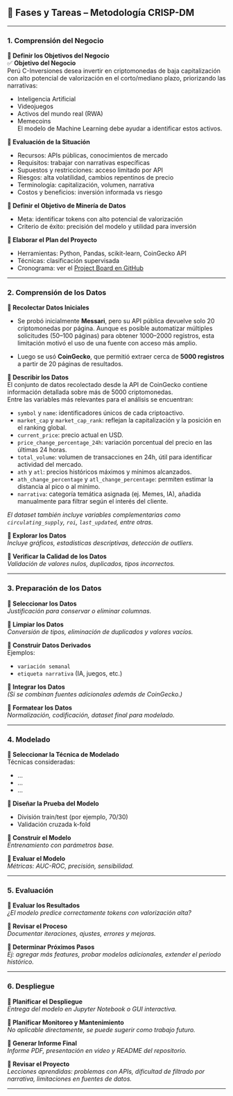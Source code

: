 ## 🧠 Fases y Tareas – Metodología CRISP-DM

---

### 1. Comprensión del Negocio

**📌 Definir los Objetivos del Negocio**  
✅ **Objetivo del Negocio**  
Perú C-Inversiones desea invertir en criptomonedas de baja capitalización con alto potencial de valorización en el corto/mediano plazo, priorizando las narrativas:  
- Inteligencia Artificial  
- Videojuegos  
- Activos del mundo real (RWA)  
- Memecoins  
El modelo de Machine Learning debe ayudar a identificar estos activos.

**📌 Evaluación de la Situación**  
- Recursos: APIs públicas, conocimientos de mercado  
- Requisitos: trabajar con narrativas específicas  
- Supuestos y restricciones: acceso limitado por API  
- Riesgos: alta volatilidad, cambios repentinos de precio  
- Terminología: capitalización, volumen, narrativa  
- Costos y beneficios: inversión informada vs riesgo

**📌 Definir el Objetivo de Minería de Datos**  
- Meta: identificar tokens con alto potencial de valorización  
- Criterio de éxito: precisión del modelo y utilidad para inversión

**📌 Elaborar el Plan del Proyecto**  
- Herramientas: Python, Pandas, scikit-learn, CoinGecko API  
- Técnicas: clasificación supervisada  
- Cronograma: ver el [Project Board en GitHub](https://github.com/users/Nikole370/projects/2/views/1)


---

### 2. Comprensión de los Datos

**📌 Recolectar Datos Iniciales**  
- Se probó inicialmente **Messari**, pero su API pública devuelve solo 20 criptomonedas por página. Aunque es posible automatizar múltiples solicitudes (50–100 páginas) para obtener 1000–2000 registros, esta limitación motivó el uso de una fuente con acceso más amplio.

- Luego se usó **CoinGecko**, que permitió extraer cerca de **5000 registros** a partir de 20 páginas de resultados.

**📌 Describir los Datos**  
El conjunto de datos recolectado desde la API de CoinGecko contiene información detallada sobre más de 5000 criptomonedas.  
Entre las variables más relevantes para el análisis se encuentran:

- `symbol` y `name`: identificadores únicos de cada criptoactivo.  
- `market_cap` y `market_cap_rank`: reflejan la capitalización y la posición en el ranking global.  
- `current_price`: precio actual en USD.  
- `price_change_percentage_24h`: variación porcentual del precio en las últimas 24 horas.  
- `total_volume`: volumen de transacciones en 24h, útil para identificar actividad del mercado.  
- `ath` y `atl`: precios históricos máximos y mínimos alcanzados.  
- `ath_change_percentage` y `atl_change_percentage`: permiten estimar la distancia al pico o al mínimo.  
- `narrativa`: categoría temática asignada (ej. Memes, IA), añadida manualmente para filtrar según el interés del cliente.

*El dataset también incluye variables complementarias como `circulating_supply`, `roi`, `last_updated`, entre otras.*

**📌 Explorar los Datos**  
*Incluye gráficos, estadísticas descriptivas, detección de outliers.*

**📌 Verificar la Calidad de los Datos**  
*Validación de valores nulos, duplicados, tipos incorrectos.*

---

### 3. Preparación de los Datos

**📌 Seleccionar los Datos**  
*Justificación para conservar o eliminar columnas.*

**📌 Limpiar los Datos**  
*Conversión de tipos, eliminación de duplicados y valores vacíos.*

**📌 Construir Datos Derivados**  
Ejemplos:  
- `variación semanal`  
- `etiqueta narrativa` (IA, juegos, etc.)

**📌 Integrar los Datos**  
*(Si se combinan fuentes adicionales además de CoinGecko.)*

**📌 Formatear los Datos**  
*Normalización, codificación, dataset final para modelado.*

---

### 4. Modelado

**📌 Seleccionar la Técnica de Modelado**  
Técnicas consideradas:  
- ...  
- ...  
- ...

**📌 Diseñar la Prueba del Modelo**  
- División train/test (por ejemplo, 70/30)  
- Validación cruzada k-fold

**📌 Construir el Modelo**  
*Entrenamiento con parámetros base.*

**📌 Evaluar el Modelo**  
*Métricas: AUC-ROC, precisión, sensibilidad.*

---

### 5. Evaluación

**📌 Evaluar los Resultados**  
*¿El modelo predice correctamente tokens con valorización alta?*

**📌 Revisar el Proceso**  
*Documentar iteraciones, ajustes, errores y mejoras.*

**📌 Determinar Próximos Pasos**  
*Ej: agregar más features, probar modelos adicionales, extender el periodo histórico.*

---

### 6. Despliegue

**📌 Planificar el Despliegue**  
*Entrega del modelo en Jupyter Notebook o GUI interactiva.*

**📌 Planificar Monitoreo y Mantenimiento**  
*No aplicable directamente, se puede sugerir como trabajo futuro.*

**📌 Generar Informe Final**  
*Informe PDF, presentación en video y README del repositorio.*

**📌 Revisar el Proyecto**  
*Lecciones aprendidas: problemas con APIs, dificultad de filtrado por narrativa, limitaciones en fuentes de datos.*

---
